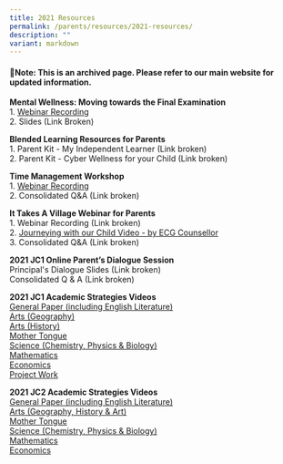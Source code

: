 ```yaml
---
title: 2021 Resources
permalink: /parents/resources/2021-resources/
description: ""
variant: markdown
---
```

#### 🚨Note: This is an archived page. Please refer to our main website for updated information.

<p><strong>Mental Wellness: Moving towards the Final Examination<br></strong>1.&nbsp;<a href="https://vimeo.com/586551728/133797efab" target="_blank" rel="noopener">Webinar Recording</a><br>2.&nbsp;Slides (Link Broken)</p>
<p><strong>Blended Learning Resources for Parents<br></strong>1.&nbsp;Parent Kit - My Independent Learner (Link broken)<br>2.&nbsp;Parent Kit - Cyber Wellness for your Child (Link broken)</p>
<p><strong>Time Management Workshop<br></strong>1.&nbsp;<a href="https://vimeo.com/558453672/0da90037d4" target="_blank" rel="noopener">Webinar Recording</a><br>2.&nbsp;Consolidated Q&amp;A (Link broken)</p>
<p><strong>It Takes A Village Webinar for Parents<br></strong>1.&nbsp;Webinar Recording (Link broken) <br>2.&nbsp;<a href="https://vimeo.com/547360492/2e526f670f" target="_blank" rel="noopener">Journeying with our Child Video - by ECG Counsellor</a><br>3.&nbsp;Consolidated Q&amp;A (Link broken)</p>
<p><strong>2021 JC1 Online Parent’s Dialogue Session<br></strong>Principal's Dialogue Slides (Link broken)<br>Consolidated Q &amp; A (Link broken)</p>

<p><strong>2021 JC1 Academic Strategies Videos<br></strong><a href="https://vimeo.com/539034062" target="_blank" rel="noopener">General Paper (including English Literature)</a><br><a href="https://drive.google.com/file/d/1lWUA_TFxvwrCPHfNqzWghvpcN0kDAvRI/view" target="_blank" rel="noopener">Arts (Geography)</a><br><a href="https://vimeo.com/user3429331/review/436830035/b6010b7392" target="_blank" rel="noopener">Arts (History)</a><br><a href="https://vimeo.com/539520067/33dbe2da00" target="_blank" rel="noopener">Mother Tongue</a><br><a href="https://vimeo.com/537579935/223e390f06" target="_blank" rel="noopener">Science (Chemistry, Physics &amp; Biology)</a><br><a href="https://vimeo.com/539547419/6c9fc79c81" target="_blank" rel="noopener">Mathematics</a><br><a href="https://vimeo.com/537095419" target="_blank" rel="noopener">Economics</a><br><a href="https://drive.google.com/file/d/1qgUKZIg837kp_aTOgCx70l0oHXZjV6yB/view" target="_blank" rel="noopener">Project Work</a><br></p>
<p><strong>2021 JC2 Academic Strategies Videos<br></strong><a href="https://vimeo.com/539034062" target="_blank" rel="noopener">General Paper (including English Literature)</a><br><a href="https://vimeo.com/539957224/f3e5ca48ce" target="_blank" rel="noopener">Arts (Geography, History &amp; Art)</a><br><a href="https://vimeo.com/539520067/33dbe2da00" target="_blank" rel="noopener">Mother Tongue</a><br><a href="https://vimeo.com/539779007/3b44fa0d1f" target="_blank" rel="noopener">Science (Chemistry, Physics &amp; Biology)</a><br><a href="https://vimeo.com/539547165/2c705fab1e" target="_blank" rel="noopener">Mathematics</a><br><a href="https://vimeo.com/536178479/7e5335f819" target="_blank" rel="noopener">Economics</a><br></p>